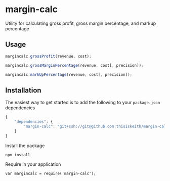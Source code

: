 # margin-calc

Utility for calculating gross profit, gross margin percentage, and markup percentage

## Usage

```js
margincalc.grossProfit(revenue, cost);
```

```js
margincalc.grossMarginPercentage(revenue, cost[, precision]);
```

```js
margincalc.markUpPercentage(revenue, cost[, precision]);
```

## Installation

The easiest way to get started is to add the following to your `package.json` dependencies
```js
{
    "dependencies": {
        "margin-calc": "git+ssh://git@github.com:thisiskeith/margin-calc.git",
    }
}
```
Install the package
```js
npm install
```
Require in your application
```
var margincalc = require('margin-calc');
```
